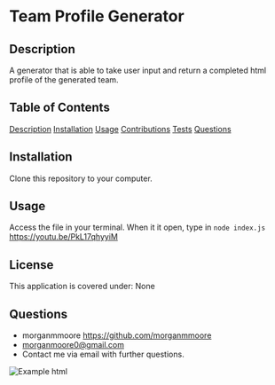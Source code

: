 # Team Profile Generator

## Description

A generator that is able to take user input and return a completed html profile of the generated team.

## Table of Contents

[Description](#Description)
[Installation](#Installation)
[Usage](#Usage)
[Contributions](#Contributing)
[Tests](#Tests)
[Questions](#Questions)

## Installation

Clone this repository to your computer.

## Usage

Access the file in your terminal. When it it open, type in ```node index.js```
https://youtu.be/PkL17qhyyiM

## License

This application is covered under: None

## Questions

* morganmmoore https://github.com/morganmmoore
* morganmoore0@gmail.com
* Contact me via email with further questions.

![Example html](https://user-images.githubusercontent.com/85320200/136130964-89d9ae4b-17e6-4b26-ac50-d34d4660986f.JPG)
